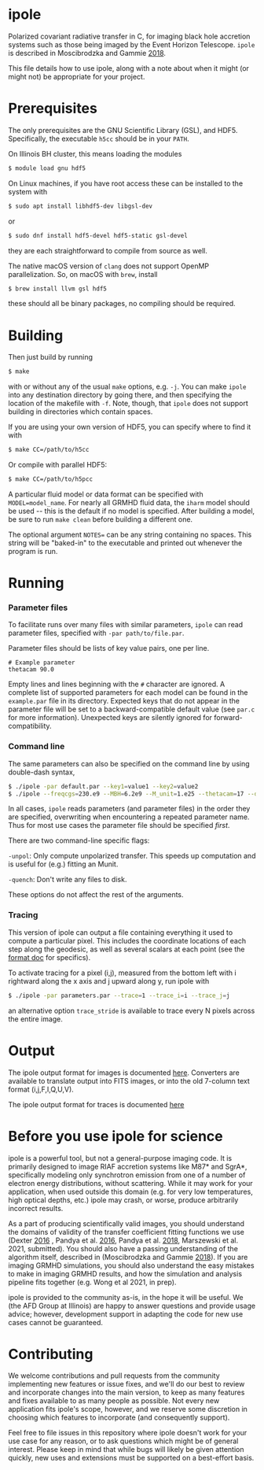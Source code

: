 # ipole
Polarized covariant radiative transfer in C, for imaging black hole accretion systems such as those being imaged by the Event Horizon Telescope. `ipole` is described in Moscibrodzka and Gammie [2018](https://ui.adsabs.harvard.edu/abs/2018MNRAS.475...43M/abstract).

This file details how to use ipole, along with a note about when it might (or might not) be appropriate for your project.

# Prerequisites

The only prerequisites are the GNU Scientific Library (GSL), and HDF5. Specifically,
the executable ```h5cc``` should be in your ```PATH```.

On Illinois BH cluster, this means loading the modules
```bash
$ module load gnu hdf5
```

On Linux machines, if you have root access these can be installed to the system with
```bash
$ sudo apt install libhdf5-dev libgsl-dev
```
or
```bash
$ sudo dnf install hdf5-devel hdf5-static gsl-devel
```
they are each straightforward to compile from source as well.

The native macOS version of ```clang``` does not support OpenMP parallelization.  So,
on macOS with ```brew```, install
```bash
$ brew install llvm gsl hdf5
```
these should all be binary packages, no compiling should be required.

# Building

Then just build by running

```bash
$ make
```
with or without any of the usual ```make``` options, e.g. ```-j```.  You can 
make ```ipole``` into any destination directory by going there, and then 
specifying the location of the makefile with ```-f```.  Note, though, that
```ipole``` does not support building in directories which contain spaces.

If you are using your own version of HDF5, you can specify where to find it with
```bash
$ make CC=/path/to/h5cc
```

Or compile with parallel HDF5:

```bash
$ make CC=/path/to/h5pcc
```

A particular fluid model or data format can be specified with
```MODEL=model_name```. For nearly all GRMHD fluid data, the ```iharm``` model
should be used -- this is the default if no model is specified.  After building
a model, be sure to run ```make clean``` before building a different one.

The optional argument ```NOTES=``` can be any string containing no spaces.
This string will be "baked-in" to the executable and printed out whenever the
program is run.

# Running

### Parameter files

To facilitate runs over many files with similar parameters,
```ipole``` can read parameter files, specified with
```-par path/to/file.par```.

Parameter files should be lists of key value pairs, one per line.

```
# Example parameter
thetacam 90.0
```

Empty lines and lines beginning with the ```#``` character are ignored.
A complete list of supported parameters for each model can be found in the
```example.par``` file in its directory. Expected keys
that do not appear in the parameter file will be set to a backward-compatible
default value (see ```par.c``` for more information). Unexpected keys are
silently ignored for forward-compatibility.

### Command line

The same parameters can also be specified on the command line by using
double-dash syntax,

```bash
$ ./ipole -par default.par --key1=value1 --key2=value2
$ ./ipole --freqcgs=230.e9 --MBH=6.2e9 --M_unit=1.e25 --thetacam=17 --dump=/path/to/dump.h5 --outfile=image.h5
```

In all cases, ```ipole``` reads parameters (and parameter files) in the order 
they are specified, overwriting when encountering a repeated parameter name.
Thus for most use cases the parameter file should be specified *first*.

There are two command-line specific flags:

```-unpol```: Only compute unpolarized transfer. This speeds up computation and
is useful for (e.g.) fitting an Munit.

```-quench```: Don't write any files to disk.

These options do not affect the rest of the arguments.

### Tracing

This version of ipole can output a file containing everything it used to compute
a particular pixel.  This includes the coordinate locations of each step along
the geodesic, as well as several scalars at each point (see the
[format doc](https://github.com/AFD-Illinois/docs/wiki/Trace-File-Output-Format)
for specifics).

To activate tracing for a pixel (i,j), measured from the bottom left with i
rightward along the x axis and j upward along y, run ipole with

```bash
$ ./ipole -par parameters.par --trace=1 --trace_i=i --trace_j=j
```

an alternative option ```trace_stride``` is available to trace every N pixels
across the entire image.

# Output

The ipole output format for images is documented
[here](https://github.com/AFD-Illinois/docs/wiki/Image-Format).
Converters are available to translate output into FITS images, or into the old
7-column text format (i,j,F,I,Q,U,V).

The ipole output format for traces is documented
[here](https://github.com/AFD-Illinois/docs/wiki/Trace-File-Output-Format)

# Before you use ipole for science

ipole is a powerful tool, but not a general-purpose imaging code. It is primarily designed to image RIAF accretion systems like M87* and SgrA*, specifically modeling only synchrotron emission from one of a number of electron energy distributions, without scattering. While it may work for your application, when used outside this domain (e.g. for very low temperatures, high optical depths, etc.) ipole may crash, or worse, produce arbitrarily incorrect results.

As a part of producing scientifically valid images, you should understand the domains of validity of the transfer coefficient fitting functions we use (Dexter [2016](https://ui.adsabs.harvard.edu/abs/2016MNRAS.462..115D/abstract) , Pandya et al. [2016](https://ui.adsabs.harvard.edu/abs/2016ApJ...822...34P/abstract), Pandya et al. [2018](https://ui.adsabs.harvard.edu/abs/2018ApJ...868...13P/abstract), Marszewski et al. 2021, submitted).  You should also have a passing understanding of the algorithm itself, described in (Moscibrodzka and Gammie [2018](https://ui.adsabs.harvard.edu/abs/2018MNRAS.475...43M/abstract)). If you are imaging GRMHD simulations, you should also understand the easy mistakes to make in imaging GRMHD results, and how the simulation and analysis pipeline fits together (e.g. Wong et al 2021, in prep).

ipole is provided to the community as-is, in the hope it will be useful.  We (the AFD Group at Illinois) are happy to answer questions and provide usage advice; however, development support in adapting the code for new use cases cannot be guaranteed.

# Contributing

We welcome contributions and pull requests from the community implementing new features or issue fixes, and we'll do our best to review and incorporate changes into the main version, to keep as many features and fixes available to as many people as possible.  Not every new application fits ipole's scope, however, and we reserve some discretion in choosing which features to incorporate (and consequently support).

Feel free to file issues in this repository where ipole doesn't work for your use case for any reason, or to ask questions which might be of general interest. Please keep in mind that while bugs will likely be given attention quickly, new uses and extensions must be supported on a best-effort basis.

